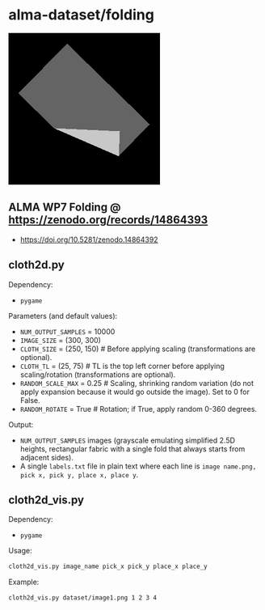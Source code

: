# alma-dataset/folding

![assets/image1.png](assets/image1.png)

## ALMA WP7 Folding @ https://zenodo.org/records/14864393

- <https://doi.org/10.5281/zenodo.14864392>

## cloth2d.py

Dependency:

- `pygame`

Parameters (and default values):

- `NUM_OUTPUT_SAMPLES` = 10000
- `IMAGE_SIZE` = (300, 300)
- `CLOTH_SIZE` = (250, 150) # Before applying scaling (transformations are optional).
- `CLOTH_TL` = (25, 75) # TL is the top left corner before applying scaling/rotation (transformations are optional).
- `RANDOM_SCALE_MAX` = 0.25 # Scaling, shrinking random variation (do not apply expansion
because it would go outside the image). Set to 0 for False.
- `RANDOM_ROTATE` = True # Rotation; if True, apply random 0-360 degrees.

Output:

- `NUM_OUTPUT_SAMPLES` images (grayscale emulating simplified 2.5D heights, rectangular fabric
with a single fold that always starts from adjacent sides).
- A single `labels.txt` file in plain text where each line is `image name.png, pick x, pick y, place x, place y`.

## cloth2d_vis.py

Dependency:

- `pygame`

Usage:

```bash
cloth2d_vis.py image_name pick_x pick_y place_x place_y
```

Example:

```bash
cloth2d_vis.py dataset/image1.png 1 2 3 4
```

